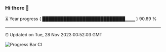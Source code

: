### Hi there 👋

⏳ Year progress { ███████████████████████████▁▁▁ } 90.69 %

---

⏰ Updated on Tue, 28 Nov 2023 00:52:03 GMT

![Progress Bar CI](https://github.com/liununu/liununu/workflows/Progress%20Bar%20CI/badge.svg)
